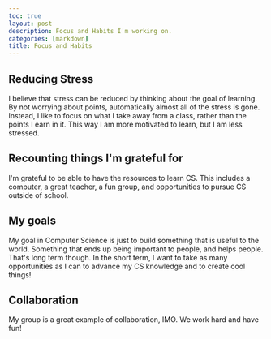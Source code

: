 ```yaml
---
toc: true
layout: post
description: Focus and Habits I'm working on.
categories: [markdown]
title: Focus and Habits
---
```


## Reducing Stress

I believe that stress can be reduced by thinking about the goal of learning. By not worrying about points, automatically almost all of the stress is gone. Instead, I like to focus on what I take away from a class, rather than the points I earn in it. This way I am more motivated to learn, but I am less stressed.

## Recounting things I'm grateful for

I'm grateful to be able to have the resources to learn CS. This includes a computer, a great teacher, a fun group, and opportunities to pursue CS outside of school.

## My goals

My goal in Computer Science is just to build something that is useful to the world. Something that ends up being important to people, and helps people. That's long term though. In the short term, I want to take as many opportunities as I can to advance my CS knowledge and to create cool things!

## Collaboration

My group is a great example of collaboration, IMO. We work hard and have fun!

